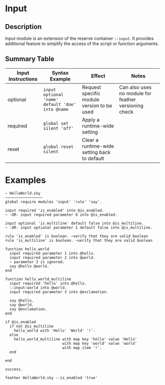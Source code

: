 # Input

## Description

Input module is an extension of the reserve container `::input`. It provides additional feature to simplify the access of the script or function arguments.

## Summary Table

| Input Instructions | Syntax Example                                   | Effect                                       | Notes                                                |
| ------------------ | ------------------------------------------------ | -------------------------------------------- | ---------------------------------------------------- |
| optional           | `input optional 'name' default 'doe' into @name` | Request specific module version to be used   | Can also uses no module for feather versioning check |
| required           | `global set silent 'off' `                       | Apply a runtime-wide setting                 |                                                      |
| reset              | `global reset silent`                            | Clear a runtime-wide setting back to default |                                                      |

# Examples

```sky
~ HelloWorld.sky
~~~~~~~~~~~~~~~~~
global require modules 'input' 'rule' 'say'.

input required 'is_enabled' into @is_enabled.
~ -OR- input required parameter 0 into @is_enabled.

input optional 'is_multiline' default false into @is_multiline.
~ -OR- input optional parameter 1 default false into @is_multiline.

rule 'is_enabled' is boolean. ~verify that they are valid boolean
rule 'is_multiline' is boolean. ~verify that they are valid boolean

function hello_world
  input required parameter 1 into @hello.
  input required parameter 2 into @world.
  ~ parameter 3 is ignored.
  say @hello @world.
end

function hello_world_multiline
  input required 'hello' into @hello.
  ::input:world into @world.
  input required parameter 3 into @exclamation.

  say @hello.
  say @world.
  say @exclamation.
end

if @is_enabled
  if not @is_multiline
    hello_world with 'Hello' 'World' '!'.
  else
    hello_world_multiline with map key 'hello' value 'Hello'
                          with map key 'world' value 'world'
                          with map item '!'.
  end

end

success.
```

`feather HelloWorld.sky --is_enabled 'true'`

